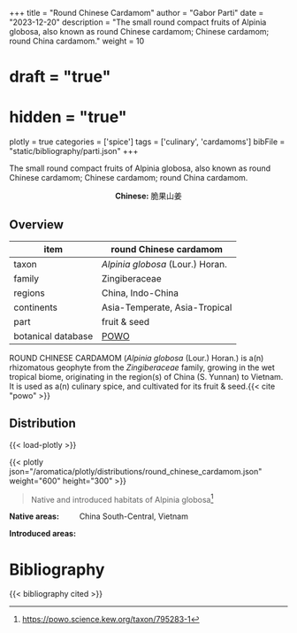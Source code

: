 +++
title = "Round Chinese Cardamom"
author = "Gabor Parti"
date = "2023-12-20"
description = "The small round compact fruits of Alpinia globosa, also known as round Chinese cardamom; Chinese cardamom; round China cardamom."
weight = 10
# draft = "true"
# hidden = "true"
plotly = true
categories = ['spice']
tags = ['culinary', 'cardamoms']
bibFile = "static/bibliography/parti.json"
+++

The small round compact fruits of Alpinia globosa, also known as round Chinese cardamom; Chinese cardamom; round China cardamom.

<center>

**Chinese:** <span class="traditional-chinese-text">脆果山姜</span>

</center>

## Overview

|       item       |               round Chinese cardamom              |
|------------------|---------------------------------------------------|
|       taxon      |          *Alpinia globosa* (Lour.) Horan.         |
|      family      |                   Zingiberaceae                   |
|      regions     |                 China, Indo-China                 |
|    continents    |           Asia-Temperate, Asia-Tropical           |
|       part       |                    fruit & seed                   |
|botanical database|[POWO](https://powo.science.kew.org/taxon/795283-1)|

ROUND CHINESE CARDAMOM (*Alpinia globosa* (Lour.) Horan.) is a(n) rhizomatous geophyte from the *Zingiberaceae* family, growing in the wet tropical biome, originating in the region(s) of China (S. Yunnan) to Vietnam. It is used as a(n) culinary spice, and cultivated for its fruit & seed.{{< cite "powo" >}}



## Distribution

{{< load-plotly >}}

{{< plotly json="/aromatica/plotly/distributions/round_chinese_cardamom.json" weight="600" height="300" >}}

>Native and introduced habitats of Alpinia globosa[^powo]

[^powo]: https://powo.science.kew.org/taxon/795283-1

<p style="text-align:left;">

**Native areas:** &ensp; &ensp; &ensp; China South-Central, Vietnam

**Introduced areas:** 

</p>



# Bibliography

{{< bibliography cited >}}

